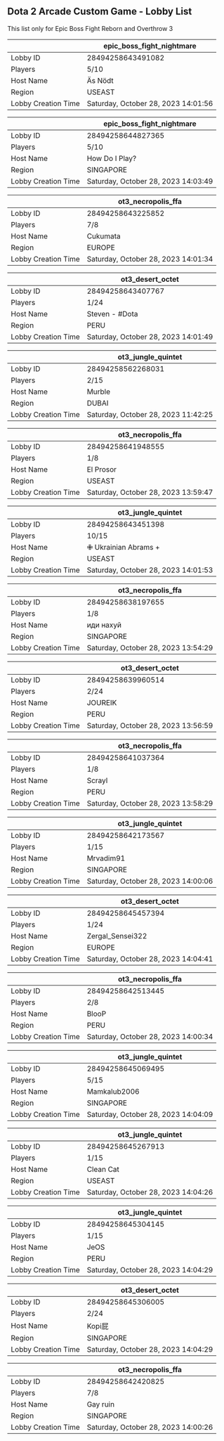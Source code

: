 ## Dota 2 Arcade Custom Game - Lobby List

This list only for Epic Boss Fight Reborn and Overthrow 3

|  | epic_boss_fight_nightmare |
| ------ | ------ |
| Lobby ID | 28494258643491082 |
| Players | 5/10 |
| Host Name | Äs Nödt |
| Region | USEAST |
| Lobby Creation Time | Saturday, October 28, 2023 14:01:56 |


|  | epic_boss_fight_nightmare |
| ------ | ------ |
| Lobby ID | 28494258644827365 |
| Players | 5/10 |
| Host Name | How Do I Play? |
| Region | SINGAPORE |
| Lobby Creation Time | Saturday, October 28, 2023 14:03:49 |


|  | ot3_necropolis_ffa |
| ------ | ------ |
| Lobby ID | 28494258643225852 |
| Players | 7/8 |
| Host Name | Cukumata |
| Region | EUROPE |
| Lobby Creation Time | Saturday, October 28, 2023 14:01:34 |


|  | ot3_desert_octet |
| ------ | ------ |
| Lobby ID | 28494258643407767 |
| Players | 1/24 |
| Host Name | Steven - #Dota |
| Region | PERU |
| Lobby Creation Time | Saturday, October 28, 2023 14:01:49 |


|  | ot3_jungle_quintet |
| ------ | ------ |
| Lobby ID | 28494258562268031 |
| Players | 2/15 |
| Host Name | Murble |
| Region | DUBAI |
| Lobby Creation Time | Saturday, October 28, 2023 11:42:25 |


|  | ot3_necropolis_ffa |
| ------ | ------ |
| Lobby ID | 28494258641948555 |
| Players | 1/8 |
| Host Name | El Prosor |
| Region | USEAST |
| Lobby Creation Time | Saturday, October 28, 2023 13:59:47 |


|  | ot3_jungle_quintet |
| ------ | ------ |
| Lobby ID | 28494258643451398 |
| Players | 10/15 |
| Host Name | ✙ Ukrainian Abrams + |
| Region | USEAST |
| Lobby Creation Time | Saturday, October 28, 2023 14:01:53 |


|  | ot3_necropolis_ffa |
| ------ | ------ |
| Lobby ID | 28494258638197655 |
| Players | 1/8 |
| Host Name | иди нахуй |
| Region | SINGAPORE |
| Lobby Creation Time | Saturday, October 28, 2023 13:54:29 |


|  | ot3_desert_octet |
| ------ | ------ |
| Lobby ID | 28494258639960514 |
| Players | 2/24 |
| Host Name | JOUREIK |
| Region | PERU |
| Lobby Creation Time | Saturday, October 28, 2023 13:56:59 |


|  | ot3_necropolis_ffa |
| ------ | ------ |
| Lobby ID | 28494258641037364 |
| Players | 1/8 |
| Host Name | Scrayl |
| Region | PERU |
| Lobby Creation Time | Saturday, October 28, 2023 13:58:29 |


|  | ot3_jungle_quintet |
| ------ | ------ |
| Lobby ID | 28494258642173567 |
| Players | 1/15 |
| Host Name | Mrvadim91 |
| Region | SINGAPORE |
| Lobby Creation Time | Saturday, October 28, 2023 14:00:06 |


|  | ot3_desert_octet |
| ------ | ------ |
| Lobby ID | 28494258645457394 |
| Players | 1/24 |
| Host Name | Zergal_Sensei322 |
| Region | EUROPE |
| Lobby Creation Time | Saturday, October 28, 2023 14:04:41 |


|  | ot3_necropolis_ffa |
| ------ | ------ |
| Lobby ID | 28494258642513445 |
| Players | 2/8 |
| Host Name | BlooP |
| Region | PERU |
| Lobby Creation Time | Saturday, October 28, 2023 14:00:34 |


|  | ot3_jungle_quintet |
| ------ | ------ |
| Lobby ID | 28494258645069495 |
| Players | 5/15 |
| Host Name | Mamkalub2006 |
| Region | SINGAPORE |
| Lobby Creation Time | Saturday, October 28, 2023 14:04:09 |


|  | ot3_jungle_quintet |
| ------ | ------ |
| Lobby ID | 28494258645267913 |
| Players | 1/15 |
| Host Name | Clean Cat |
| Region | USEAST |
| Lobby Creation Time | Saturday, October 28, 2023 14:04:26 |


|  | ot3_jungle_quintet |
| ------ | ------ |
| Lobby ID | 28494258645304145 |
| Players | 1/15 |
| Host Name | JeOS |
| Region | PERU |
| Lobby Creation Time | Saturday, October 28, 2023 14:04:29 |


|  | ot3_desert_octet |
| ------ | ------ |
| Lobby ID | 28494258645306005 |
| Players | 2/24 |
| Host Name | Kopi屁 |
| Region | SINGAPORE |
| Lobby Creation Time | Saturday, October 28, 2023 14:04:29 |


|  | ot3_necropolis_ffa |
| ------ | ------ |
| Lobby ID | 28494258642420825 |
| Players | 7/8 |
| Host Name | Gay ruin |
| Region | SINGAPORE |
| Lobby Creation Time | Saturday, October 28, 2023 14:00:26 |


